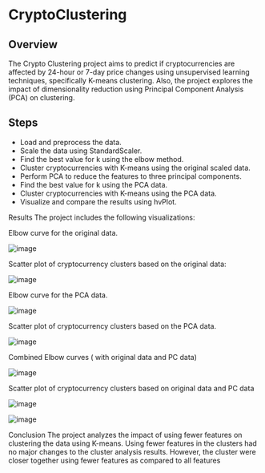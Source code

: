 # CryptoClustering

## Overview

The Crypto Clustering project aims to predict if cryptocurrencies are affected by 24-hour or 7-day price changes using unsupervised learning techniques, specifically K-means clustering. Also, the project explores the impact of dimensionality reduction using Principal Component Analysis (PCA) on clustering.

## Steps

- Load and preprocess the data.
- Scale the data using StandardScaler.
- Find the best value for k using the elbow method.
- Cluster cryptocurrencies with K-means using the original scaled data.
- Perform PCA to reduce the features to three principal components.
- Find the best value for k using the PCA data.
- Cluster cryptocurrencies with K-means using the PCA data.
- Visualize and compare the results using hvPlot.

Results
The project includes the following visualizations:

Elbow curve for the original data.

![image](https://github.com/Swetavirani/CryptoClustering/assets/102982635/26535af3-0295-46ea-95e9-0f10c54d17a3)

Scatter plot of cryptocurrency clusters based on the original data:

![image](https://github.com/Swetavirani/CryptoClustering/assets/102982635/e80223e1-b81d-4436-a5b2-35ebd06cb908)

Elbow curve for the PCA data.

![image](https://github.com/Swetavirani/CryptoClustering/assets/102982635/200e4835-75aa-4641-91cb-d09846a82e49)

Scatter plot of cryptocurrency clusters based on the PCA data.

![image](https://github.com/Swetavirani/CryptoClustering/assets/102982635/41bf61de-dea9-429c-8a6c-e53a305c0da6)

Combined Elbow curves ( with original data and PC data)

![image](https://github.com/Swetavirani/CryptoClustering/assets/102982635/f429353e-7be6-40ae-8c8f-2ef74a86f03f)

Scatter plot of cryptocurrency clusters based on original data and PC data

![image](https://github.com/Swetavirani/CryptoClustering/assets/102982635/7fb76c86-7278-44f2-bed4-f18ca80b1c76)

![image](https://github.com/Swetavirani/CryptoClustering/assets/102982635/c5701e99-8a8a-4e35-a926-f62363e58e4b)


Conclusion
The project analyzes the impact of using fewer features on clustering the data using K-means. Using fewer features in the clusters had no major changes to the cluster analysis results. However, the cluster were closer together using fewer features as compared to all features
